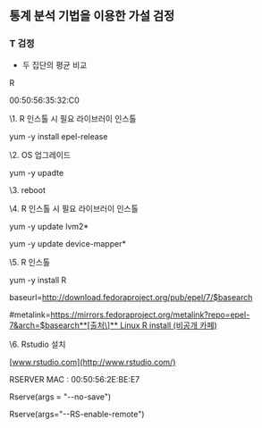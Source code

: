 ## 통계 분석 기법을 이용한 가설 검정



### T 검정

- 두 집단의 평균 비교





R

00:50:56:35:32:C0

\1. R 인스톨 시 필요 라이브러이 인스톨

yum -y install epel-release



\2. OS 업그레이드

yum -y upadte



\3. reboot



\4. R 인스톨 시 필요 라이브러이 인스톨

yum -y update lvm2*

yum -y update device-mapper*



\5. R 인스톨

yum -y install R

baseurl=http://download.fedoraproject.org/pub/epel/7/$basearch

\#metalink=[https://mirrors.fedoraproject.org/metalink?repo=epel-7&arch=$basearch**[출처\]** Linux R install (비공개 카페)](https://mirrors.fedoraproject.org/metalink?repo=epel-7&arch=$basearch)

\6. Rstudio 설치

[www.rstudio.com](http://www.rstudio.com/)





RSERVER MAC  :  00:50:56:2E:BE:E7



Rserve(args = "--no-save")

Rserve(args="--RS-enable-remote")

